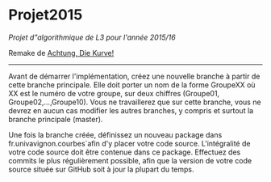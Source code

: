 Projet2015
=======
*Projet d"algorithmique de L3 pour l'année 2015/16*

Remake de [Achtung, Die Kurve!](https://en.wikipedia.org/wiki/Achtung,_die_Kurve!)

-----------------------------------------------------------------------

Avant de démarrer l'implémentation, créez une nouvelle branche à partir de cette branche principale. Elle doit porter un nom de la forme GroupeXX où XX est le numéro de votre groupe, sur deux chiffres (Groupe01, Groupe02,...,Groupe10). Vous ne travaillerez que sur cette branche, vous ne devrez en aucun cas modifier les autres branches, y compris et surtout la branche principale (master).

Une fois la branche créée, définissez un nouveau package dans fr.univavignon.courbes`afin d'y placer votre code source. L'intégralité de votre code source doit être contenue dans ce package. Effectuez des commits le plus régulièrement possible, afin que la version de votre code source située sur GitHub soit à jour la plupart du temps.
